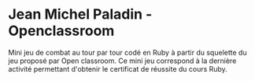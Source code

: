 # Jean Michel Paladin - Openclassroom

Mini jeu de combat au tour par tour codé en Ruby à partir du squelette du jeu proposé par Open classroom. Ce mini jeu correspond à la dernière activité permettant d'obtenir le certificat de réussite du cours Ruby.
